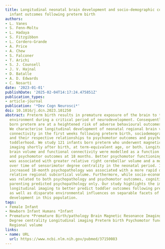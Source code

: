 ```yaml
---
title: Longitudinal neonatal brain development and socio-demographic correlates of
  infant outcomes following preterm birth
authors:
- L. Vanes
- S. Fenn-Moltu
- L. Hadaya
- S. Fitzgibbon
- L. Cordero-Grande
- A. Price
- A. Chew
- S. Falconer
- T. Arichi
- S. J. Counsell
- J. V. Hajnal
- D. Batalle
- A. D. Edwards
- C. Nosarti
date: '2023-01-01'
publishDate: '2025-02-04T14:17:24.475851Z'
publication_types:
- article-journal
publication: '*Dev Cogn Neurosci*'
doi: 10.1016/j.dcn.2023.101250
abstract: Preterm birth results in premature exposure of the brain to the extrauterine
  environment during a critical period of neurodevelopment. Consequently, infants
  born preterm are at a heightened risk of adverse behavioural outcomes in later life.
  We characterise longitudinal development of neonatal regional brain volume and functional
  connectivity in the first weeks following preterm birth, sociodemographic factors,
  and their respective relationships to psychomotor outcomes and psychopathology in
  toddlerhood. We study 121 infants born preterm who underwent magnetic resonance
  imaging shortly after birth, at term-equivalent age, or both. Longitudinal regional
  brain volume and functional connectivity were modelled as a function of psychopathology
  and psychomotor outcomes at 18 months. Better psychomotor functioning in toddlerhood
  was associated with greater relative right cerebellar volume and a more rapid decrease
  over time of sensorimotor degree centrality in the neonatal period. In contrast,
  increased 18-month psychopathology was associated with a more rapid decrease in
  relative regional subcortical volume. Furthermore, while socio-economic deprivation
  was related to both psychopathology and psychomotor outcomes, cognitively stimulating
  parenting predicted psychopathology only. Our study highlights the importance of
  longitudinal imaging to better predict toddler outcomes following preterm birth,
  as well as disparate environmental influences on separable facets of behavioural
  development in this population.
tags:
- Female Infant
- Newborn Infant Humans *Infant
- Premature *Premature Birth/pathology Brain Magnetic Resonance Imaging/methods Demography
  Degree centrality Longitudinal imaging Preterm birth Psychomotor functioning Psychopathology
  Regional volume
links:
- name: URL
  url: https://www.ncbi.nlm.nih.gov/pubmed/37150083
---
```

